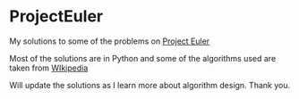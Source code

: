 # ProjectEuler

My solutions to some of the problems on [Project Euler](projecteuler.net)

Most of the solutions are in Python and some of the algorithms used are taken from [WIkipedia](wikipedia.org)

Will update the solutions as I learn more about algorithm design. Thank you.
